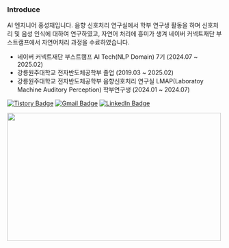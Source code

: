 ### Introduce
AI 엔지니어 홍성재입니다.
음향 신호처리 연구실에서 학부 연구생 활동을 하며 신호처리 및 음성 인식에 대하여 연구하였고, 자연어 처리에 흥미가 생겨 네이버 커넥트재단 부스트캠프에서 자연어처리 과정을 수료하였습니다.

- 네이버 커넥트재단 부스트캠프 AI Tech(NLP Domain) 7기 (2024.07 ~ 2025.02)
- 강릉원주대학교 전자반도체공학부 졸업 (2019.03 ~ 2025.02)
- 강릉원주대학교 전자반도체공학부 음향신호처리 연구실 LMAP(Laboratoy Machine Auditory Perception) 학부연구생 (2024.01 ~ 2024.07)

[![Tistory Badge](https://img.shields.io/badge/Tistory-000000?style=flat-square&logo=Tistory&logoColor=white&link=https://dailyreord.tistory.com/m/)](https://dailyreord.tistory.com/m/)
[![Gmail Badge](https://img.shields.io/badge/Gmail-d14836?style=flat-square&logo=Gmail&logoColor=white&link=mailto:ghdtjdwo5@gmail.com)](mailto:ghdtjdwo5@gmail.com)
[![LinkedIn Badge](https://img.shields.io/badge/LinkedIn-0A66C2?style=flat-square&logo=LinkedIn&logoColor=white&link=https://www.linkedin.com/in/%EC%84%B1%EC%9E%AC-%ED%99%8D-0769282b8/)](https://www.linkedin.com/in/%EC%84%B1%EC%9E%AC-%ED%99%8D-0769282b8/)


<a href="https://github.com/devxb/gitanimals">
<img
  src="https://render.gitanimals.org/farms/koreannn"
  width="500"
  height="300"
/>
</a>

  


<!--
**koreannn/koreannn** is a ✨ _special_ ✨ repository because its `README.md` (this file) appears on your GitHub profile.

Here are some ideas to get you started:

- 🔭 I’m currently working on ...
- 🌱 I’m currently learning ...
- 👯 I’m looking to collaborate on ...
- 🤔 I’m looking for help with ...
- 💬 Ask me about ...
- 📫 How to reach me: ...
- 😄 Pronouns: ...
- ⚡ Fun fact: ...
-->
